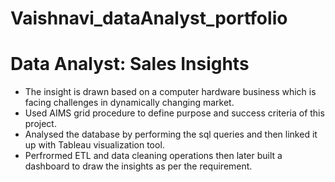 # Vaishnavi_dataAnalyst_portfolio

# Data Analyst: Sales Insights
 * The insight is drawn based on a computer hardware business which is facing challenges in dynamically changing market.
 * Used AIMS grid procedure to define purpose and success criteria of this project. 
 * Analysed the database by performing the sql queries and then linked it up with Tableau visualization tool.
 * Perfrormed ETL and data cleaning operations then later built a dashboard to draw the insights as per the requirement.
 
